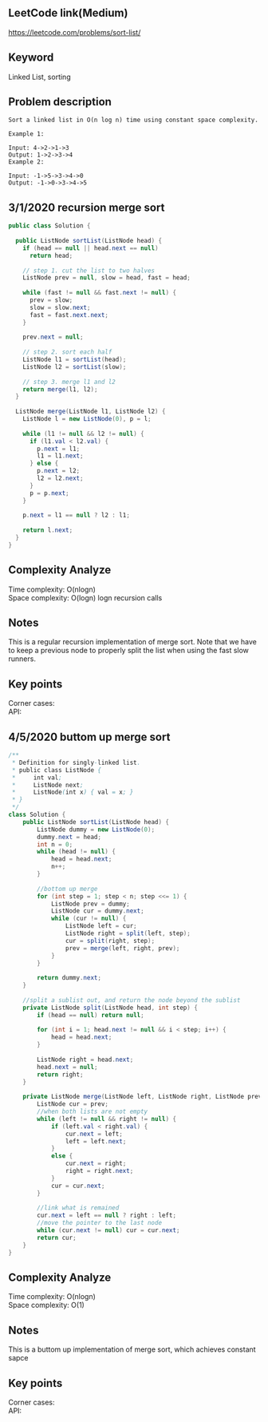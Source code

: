 ## LeetCode link(Medium)
https://leetcode.com/problems/sort-list/

## Keyword
Linked List, sorting

## Problem description
```
Sort a linked list in O(n log n) time using constant space complexity.

Example 1:

Input: 4->2->1->3
Output: 1->2->3->4
Example 2:

Input: -1->5->3->4->0
Output: -1->0->3->4->5
```
## 3/1/2020 recursion merge sort

```java
public class Solution {
  
  public ListNode sortList(ListNode head) {
    if (head == null || head.next == null)
      return head;
        
    // step 1. cut the list to two halves
    ListNode prev = null, slow = head, fast = head;
    
    while (fast != null && fast.next != null) {
      prev = slow;
      slow = slow.next;
      fast = fast.next.next;
    }
    
    prev.next = null;
    
    // step 2. sort each half
    ListNode l1 = sortList(head);
    ListNode l2 = sortList(slow);
    
    // step 3. merge l1 and l2
    return merge(l1, l2);
  }
  
  ListNode merge(ListNode l1, ListNode l2) {
    ListNode l = new ListNode(0), p = l;
    
    while (l1 != null && l2 != null) {
      if (l1.val < l2.val) {
        p.next = l1;
        l1 = l1.next;
      } else {
        p.next = l2;
        l2 = l2.next;
      }
      p = p.next;
    }
    
    p.next = l1 == null ? l2 : l1;
    
    return l.next;
  }
}
```

## Complexity Analyze
Time complexity: O(nlogn) \
Space complexity: O(logn) logn recursion calls

## Notes
This is a regular recursion implementation of merge sort. Note that we have to keep a previous node to properly split the list when using the fast slow runners.

## Key points
Corner cases:\
API: 

## 4/5/2020 buttom up merge sort

```java
/**
 * Definition for singly-linked list.
 * public class ListNode {
 *     int val;
 *     ListNode next;
 *     ListNode(int x) { val = x; }
 * }
 */
class Solution {
    public ListNode sortList(ListNode head) {
        ListNode dummy = new ListNode(0);
        dummy.next = head;
        int n = 0;
        while (head != null) {
            head = head.next;
            n++;
        }
        
        //bottom up merge
        for (int step = 1; step < n; step <<= 1) {
            ListNode prev = dummy;
            ListNode cur = dummy.next;
            while (cur != null) {
                ListNode left = cur;
                ListNode right = split(left, step);
                cur = split(right, step);
                prev = merge(left, right, prev);
            } 
        }
        
        return dummy.next;
    }
    
    //split a sublist out, and return the node beyond the sublist
    private ListNode split(ListNode head, int step) {
        if (head == null) return null;
    	
        for (int i = 1; head.next != null && i < step; i++) {
            head = head.next;
        }
        
        ListNode right = head.next;
        head.next = null;
        return right;
    }
    
    private ListNode merge(ListNode left, ListNode right, ListNode prev) {
        ListNode cur = prev;
        //when both lists are not empty
        while (left != null && right != null) {
            if (left.val < right.val) {
                cur.next = left;
                left = left.next;
            }
            else {
                cur.next = right;
                right = right.next;
            }
            cur = cur.next;
        }
        
        //link what is remained
        cur.next = left == null ? right : left;
        //move the pointer to the last node
        while (cur.next != null) cur = cur.next;
        return cur;
    }
}
```

## Complexity Analyze
Time complexity: O(nlogn) \
Space complexity: O(1)

## Notes
This is a buttom up implementation of merge sort, which achieves constant sapce

## Key points
Corner cases:\
API: 